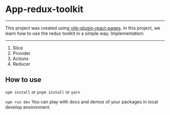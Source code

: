 # App-redux-toolkit
***
This project was created using [vite-plugin-react-pages](https://github.com/vitejs/vite-plugin-react-pages).
In this project, we learn how to use the redux toolkit in a simple way.
Implementation:
***
1. Slice
2. Provider
3. Actions
4. Reducer

## How to use

`npm install` or `pnpm install` or `yarn`

`npm run dev` You can play with docs and demos of your packages in local develop environment.
